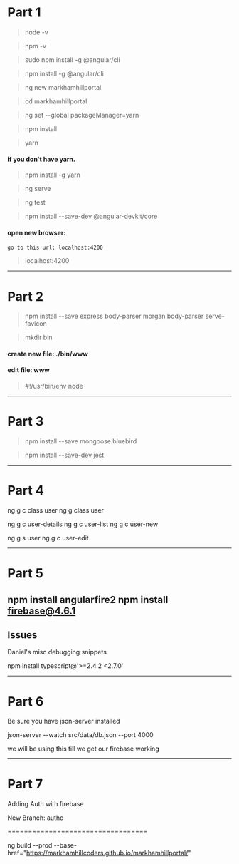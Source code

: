 # Part 1

> node -v

> npm -v

> sudo npm install -g @angular/cli

> npm install -g @angular/cli

> ng new markhamhillportal

> cd markhamhillportal

> ng set --global packageManager=yarn

> npm install 

> yarn

#### if you don't have yarn.

> npm install -g yarn 

> ng serve

> ng test

> npm install --save-dev @angular-devkit/core

####  open new browser: 
  	go to this url: localhost:4200
> localhost:4200

----------------------------------------------------------------

# Part 2

>  npm install --save express body-parser morgan body-parser serve-favicon

> mkdir bin

#### create new file:  ./bin/www

#### edit file: www

> #!/usr/bin/env node


----------------------------------------------------------------

# Part 3

> npm install --save mongoose bluebird

> npm install --save-dev jest


----------------------------------------------------------------

# Part 4

ng g c class user
ng g class user

ng g c user-details
ng g c user-list
ng g c user-new

ng g s user
ng g c user-edit



-----------------------------------------------------------

# Part 5

npm install angularfire2
npm install firebase@4.6.1
----------------------------------------------------------------

## Issues

Daniel's misc debugging snippets

  npm install typescript@'>=2.4.2 <2.7.0'

-----------------------------------------------------------

# Part 6

Be sure you have json-server installed

  json-server --watch src/data/db.json --port 4000

we will be using this till we get our firebase working

-----------------------------------------------------------

# Part 7

Adding Auth with firebase

New Branch: autho

==================================

ng build --prod --base-href="https://markhamhillcoders.github.io/markhamhillportal/"